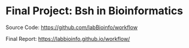 # Final Project: Bsh in Bioinformatics

Source Code: https://github.com/labBioinfo/workflow

Final Report: https://labbioinfo.github.io/workflow/
